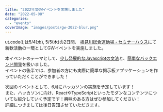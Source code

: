 ```yaml
---
title: "2022年度GWイベントを実施しました"
date: "2022-05-08"
categories: 
  - "events"
coverImage: "images/posts/gw-2022-blur.png"
---
```


ut.code();は5/4(水), 5/5(木)の2日間、 [検見川総合運動場・セミナーハウス](https://www.u-tokyo.ac.jp/ja/students/facility/h08_03.html)にて新歓活動の一環としてGWイベントを実施しました。

本イベントのテーマとして、[少し発展的なJavascriptの文法](https://learn.utcode.net/docs/javascript-training/)と、[簡単なバックエンド開発](https://learn.utcode.net/docs/golden-week/)を扱いました。  
イベントの後半では、参加者の方にも実際に簡単な掲示板アプリケーションを作っていただくことができました！

次回のイベントとして、6月にハッカソンの実施を予定しています！  
また、ハッカソンに向け、ReactやTypeScriptといったモダンなコンテンツについても紹介していく予定です！興味のある方はぜひ参加してください！  
詳細につきましては後日告知させていただきます。
